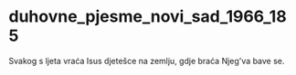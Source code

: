 # duhovne_pjesme_novi_sad_1966_185
Svakog s ljeta vraća Isus djetešce na zemlju, gdje braća Njeg'va bave se.